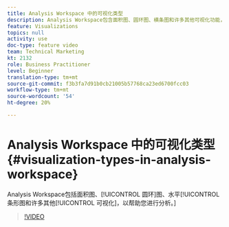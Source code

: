 ```yaml
---
title: Analysis Workspace 中的可视化类型
description: Analysis Workspace包含面积图、圆环图、横条图和许多其他可视化功能，可帮助您进行分析。
feature: Visualizations
topics: null
activity: use
doc-type: feature video
team: Technical Marketing
kt: 2132
role: Business Practitioner
level: Beginner
translation-type: tm+mt
source-git-commit: f3b3fa7d91b0cb21005b57768ca23ed6700fcc03
workflow-type: tm+mt
source-wordcount: '54'
ht-degree: 20%

---
```



# Analysis Workspace 中的可视化类型 {#visualization-types-in-analysis-workspace}

Analysis Workspace包括面积图、[!UICONTROL 圆环]图、水平[!UICONTROL 条形图和许多其他[!UICONTROL 可视化]，以帮助您进行分析。]

>[!VIDEO](https://video.tv.adobe.com/v/23994/?quality=12)
